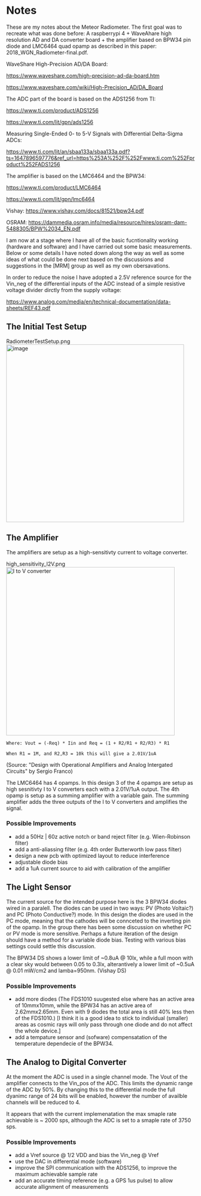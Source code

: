 # Notes

These are my notes about the Meteor Radiometer. The first goal was to recreate what was done before: A raspberrypi 4 + WaveAhare high resolution AD and DA converter board + the amplifier based on BPW34 pin diode and LMC6464 quad opamp as described in this paper: 2018_WGN_Radiometer-final.pdf.

WaveShare High-Precision AD/DA Board:

https://www.waveshare.com/high-precision-ad-da-board.htm

https://www.waveshare.com/wiki/High-Precision_AD/DA_Board

The ADC part of the board is based on the ADS1256 from TI:

https://www.ti.com/product/ADS1256

https://www.ti.com/lit/gpn/ads1256

Measuring Single-Ended 0- to 5-V Signals with Differential Delta-Sigma ADCs:

https://www.ti.com/lit/an/sbaa133a/sbaa133a.pdf?ts=1647896597776&ref_url=https%253A%252F%252Fwww.ti.com%252Fproduct%252FADS1256

The amplifier is based on the LMC6464 and the BPW34:

https://www.ti.com/product/LMC6464

https://www.ti.com/lit/gpn/lmc6464

Vishay: https://www.vishay.com/docs/81521/bpw34.pdf

OSRAM: https://dammedia.osram.info/media/resource/hires/osram-dam-5488305/BPW%2034_EN.pdf

I am now at a stage where I have all of the basic fucntionality working (hardware and software) and I have carried out some basic measurements. Below or some details I have noted down along the way as well as some ideas of what could be done next based on the discussions and suggestions in the [MRM] group as well as my own obersavations.

In order to reduce the noise I have adopted a 2.5V reference source for the Vin_neg of the differential inputs of the ADC instead of a simple resistive voltage divider dirctly from the supply voltage:

https://www.analog.com/media/en/technical-documentation/data-sheets/REF43.pdf

## The Initial Test Setup

RadiometerTestSetup.png<img width="475" alt="image" src="https://user-images.githubusercontent.com/5185118/159028950-c0f64f46-6936-40a8-95d9-bb533a2931c7.png">

## The Amplifier

The amplifiers are setup as a high-sensitivty current to voltage converter.

high_sensitivity_I2V.png<img width="450" alt="I to V converter" src="https://user-images.githubusercontent.com/5185118/159007061-cd312148-de5e-49f8-bb5a-6eac18989d42.png">

    Where: Vout = (-Req) * Iin and Req = (1 + R2/R1 + R2/R3) * R1

    When R1 = 1M, and R2,R3 = 10k this will give a 2.01V/1uA

(Source: "Design with Operational Amplifiers and Analog Intergated Circuits" by Sergio Franco)

The LMC6464 has 4 opamps. In this design 3 of the 4 opamps are setup as high sesnitivty I to V converters each with a 2.01V/1uA output. The 4th opamp is setup as a summing amplifier with a variable gain. The summing amplifier adds the three outputs of the I to V converters and amplifies the signal.

### Possible Improvements

- add a 50Hz | 60z active notch or band reject filter (e.g. Wien-Robinson filter)
- add a anti-aliassing filter (e.g. 4th order Butterworth low pass filter)
- design a new pcb with optimized layout to reduce interference
- adjustable diode bias
- add a 1uA current source to aid with calibration of the amplifier



## The Light Sensor

The current source for the intended purpose here is the 3 BPW34 diodes wired in a paralell. The diodes can be used in two ways: PV (Photo Voltaic?) and PC (Photo Conductive?) mode. In this design the diodes are used in the PC mode, meaning that the cathodes will be connceted to the inverting pin of the opamp.
In the group there has been some discussion on whether PC or PV mode is more sensitive. Perhaps a future iteration of the design should have a method for a variable diode bias. Testing with various bias settings could settle this discussion.

The BPW34 DS shows a lower limit of ~0.8uA @ 10lx, while a full moon with a clear sky would between 0.05 to 0.3lx, alterantively a lower limit of ~0.5uA @ 0.01 mW/cm2 and lamba=950nm. (Vishay DS)

### Possible Improvements

- add more diodes (The FDS1010 suugested else where has an active area of 10mmx10mm, while the BPW34 has an active area of 2.62mmx2.65mm. Even with 9 diodes the total area is still 40% less then of the FDS1010.) [I think it is a good idea to stick to individual (smaller) areas as cosmic rays will only pass through one diode and do not affect the whole device.]
- add a tempature sensor and (sofware) compensatation of the temperature dependecie of the BPW34.



## The Analog to Digital Converter

At the moment the ADC is used in a single channel mode. The Vout of the amplifier connects to the Vin_pos of the ADC. This limits the dynamic range of the ADC by 50%. By changing this to the differential mode the full dyanimc range of 24 bits will be enabled, however the number of availble channels will be reduced to 4.

It appears that with the current implemenatation the max smaple rate achievable is ~ 2000 sps, although the ADC is set to a smaple rate of 3750 sps.

### Possible Improvements

- add a Vref source @ 1/2 VDD and bias the Vin_neg @ Vref
- use the DAC in differential mode (software)
- improve the SPI communication with the ADS1256, to improve the maximum achievable sample rate
- add an accurate timing reference (e.g. a GPS 1us pulse) to allow accurate allignment of measurements
